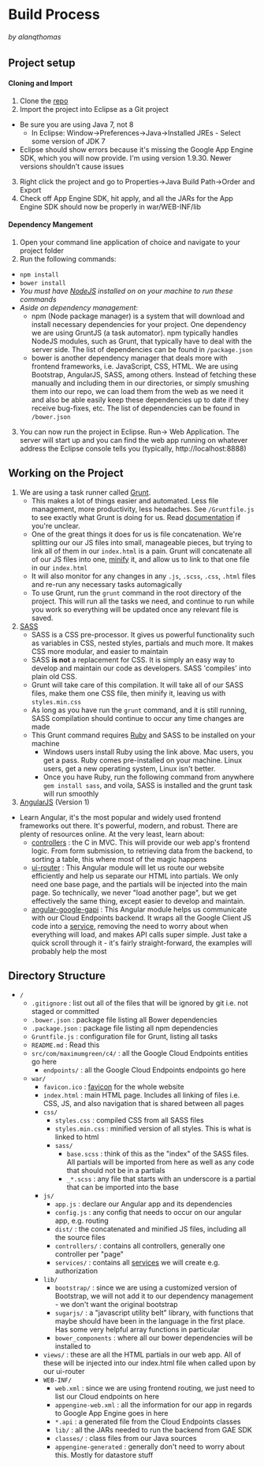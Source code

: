 # Build Process
###### by alanqthomas
## Project setup

#### Cloning and Import
1. Clone the [repo](https://github.com/alanqthomas/maximumgreen)
2. Import the project into Eclipse as a Git project
  - Be sure you are using Java 7, not 8
    - In Eclipse: Window->Preferences->Java->Installed JREs - Select some version of JDK 7
  - Eclipse should show errors because it's missing the Google App Engine SDK, which you will now provide. I'm using version 1.9.30. Newer versions shouldn't cause issues
3. Right click the project and go to Properties->Java Build Path->Order and Export
4. Check off App Engine SDK, hit apply, and all the JARs for the App Engine SDK should now be properly in war/WEB-INF/lib

#### Dependency Mangement
1. Open your command line application of choice and navigate to your project folder
2. Run the following commands:
  - `npm install`
  - `bower install`
  - *You must have [NodeJS](https://nodejs.org) installed on on your machine to run these commands*
  - *Aside on dependency management:*
    - npm (Node package manager) is a system that will download and install necessary dependencies for your project. One dependency we are using GruntJS (a task automator). npm typically handles NodeJS modules, such as Grunt, that typically have to deal with the server side. The list of dependencies can be found in `/package.json`
    - bower is another dependency manager that deals more with frontend frameworks, i.e. JavaScript, CSS, HTML. We are using Bootstrap, AngularJS, SASS, among others. Instead of fetching these manually and including them in our directories, or simply smushing them into our repo, we can load them from the web as we need it and also be able easily keep these dependencies up to date if they receive bug-fixes, etc. The list of dependencies can be found in `/bower.json`
3. You can now run the project in Eclipse. Run-> Web Application. The server will start up and you can find the web app running on whatever address the Eclipse console tells you (typically, http://localhost:8888)

## Working on the Project
1. We are using a task runner called [Grunt](http://http://gruntjs.com/).
   - This makes a lot of things easier and automated. Less file management, more productivity, less headaches. See `/Gruntfile.js` to see exactly what Grunt is doing for us. Read [documentation](http://gruntjs.com/sample-gruntfile) if you're unclear.     
   - One of the great things it does for us is file concatenation. We're splitting our our JS files into small, manageable pieces, but trying to link all of them in our `index.html` is a pain. Grunt will concatenate all of our JS files into one, [minify](https://en.wikipedia.org/wiki/Minification_(programming)) it, and allow us to link to that one file in our `index.html`
   - It will also monitor for any changes in any `.js`, `.scss`, `.css`, `.html` files and re-run any necessary tasks automagically
   - To use Grunt, run the `grunt` command in the root directory of the project. This will run all the tasks we need, and continue to run while you work so everything will be updated once any relevant file is saved.
2. [SASS](http://sass-lang.com/)
   - SASS is a CSS pre-processor. It gives us powerful functionality such as variables in CSS, nested styles, partials and much more. It makes CSS more modular, and easier to maintain
   - SASS **is not** a replacement for CSS. It is simply an easy way to develop and maintain our code as developers. SASS 'compiles' into plain old CSS.
   - Grunt will take care of this compilation. It will take all of our SASS files, make them one CSS file, then minify it, leaving us with `styles.min.css`
   - As long as you have run the `grunt` command, and it is still running, SASS compilation should continue to occur any time changes are made
   - This Grunt command requires [Ruby](https://www.ruby-lang.org/en/downloads/) and SASS to be installed on your machine
     - Windows users install Ruby using the link above. Mac users, you get a pass. Ruby comes pre-installed on your machine. Linux users, get a new operating system, Linux isn't better.
     - Once you have Ruby, run the following command from anywhere `gem install sass`, and voila, SASS is installed and the grunt task will run smoothly
3. [AngularJS](https://angularjs.org/) (Version 1)
  - Learn Angular, it's the most popular and widely used frontend frameworks out there. It's powerful, modern, and robust. There are plenty of resources online. At the very least, learn about:
    - [controllers](http://www.w3schools.com/angular/angular_controllers.asp) : the C in MVC. This will provide our web app's frontend logic. From form submission, to retrieving data from the backend, to sorting a table, this where most of the magic happens
    - [ui-router](https://angular-ui.github.io/ui-router/) : This Angular module will let us route our website efficiently and help us separate our HTML into partials. We only need one base page, and the partials will be injected into the main page. So technically, we never "load another page", but we get effectively the same thing, except easier to develop and maintain.
    - [angular-google-gapi](https://github.com/maximepvrt/angular-google-gapi) : This Angular module helps us communicate with our Cloud Endpoints backend. It wraps all the Google Client JS code into a [service](https://docs.angularjs.org/guide/services), removing the need to worry about when everything will load, and makes API calls super simple. Just take a quick scroll through it - it's fairly straight-forward, the examples will probably help the most

## Directory Structure
- `/`
  - `.gitignore` : list out all of the files that will be ignored by git i.e. not staged or committed
  - `.bower.json` : package file listing all Bower dependencies
  - `.package.json` : package file listing all npm dependencies  
  - `Gruntfile.js` : configuration file for Grunt, listing all tasks  
  - `README.md` : Read this  
  - `src/com/maximumgreen/c4/` : all the Google Cloud Endpoints entities go here  
    - `endpoints/` : all the Google Cloud Endpoints endpoints go here
  - `war/`   
    - `favicon.ico` : [favicon](https://en.wikipedia.org/wiki/Favicon) for the whole website
    - `index.html` : main HTML page. Includes all linking of files i.e. CSS, JS, and also navigation that is shared between all pages
    - `css/`
      - `styles.css` : compiled CSS from all SASS files
      - `styles.min.css` : minified version of all styles. This is what is linked to html
      - `sass/`
        - `base.scss` : think of this as the "index" of the SASS files. All partials will be imported from here as well as any code that should not be in a partials
        - `_*.scss` : any file that starts with an underscore is a partial that can be imported into the base
    - `js/`
      - `app.js` : declare our Angular app and its dependencies
      - `config.js` : any config that needs to occur on our angular app, e.g. routing
      - `dist/` : the concatenated and minified JS files, including all the source files
      - `controllers/` : contains all controllers, generally one controller per "page"
      - `services/` : contains all [services](https://docs.angularjs.org/guide/services) we will create e.g. authorization
    - `lib/`
      - `bootstrap/` : since we are using a customized version of Bootstrap, we will not add it to our dependency management - we don't want the original bootstrap
      - `sugarjs/` : a "javascript utility belt" library, with functions that maybe should have been in the language in the first place. Has some very helpful array functions in particular
      - `bower_components` : where all our bower dependencies will be installed to
    - `views/` : these are all the HTML partials in our web app. All of these will be injected into our index.html file when called upon by our ui-router
    - `WEB-INF/`
      - `web.xml` : since we are using frontend routing, we just need to list our Cloud endpoints on here
      - `appengine-web.xml` : all the information for our app in regards to Google App Engine goes in here
      - `*.api` : a generated file from the Cloud Endpoints classes
      - `lib/` : all the JARs needed to run the backend from GAE SDK
      - `classes/` : class files from our Java sources
      - `appengine-generated` : generally don't need to worry about this. Mostly for datastore stuff
